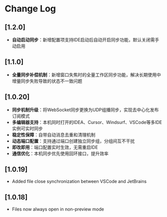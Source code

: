 # Change Log

## [1.2.0]
- **自动启动同步**：新增配置项支持IDE启动后自动开启同步功能，默认关闭需手动启用

## [1.1.0]
- **全量同步补偿机制**：新增窗口失焦时的全量工作区同步功能，解决长期使用中增量同步失败导致的状态不一致问题

## [1.0.20]
- **同步机制升级**：将WebSocket同步更换为UDP组播同步，实现去中心化发布订阅模式
- **多编辑器支持**：本机同时打开的IDEA、Cursor、Windsurf、VSCode等多IDE实例可实时同步
- **稳定性保障**：自带自动消息去重和清理机制
- **动态端口配置**：支持通过端口创建独立同步组，分组间互不干扰
- **即改即用**：端口配置实时生效，无需重启IDE
- **通信优化**：本机同步优先使用回环接口，提升效率

## [1.0.19]
- Added file close synchronization between VSCode and JetBrains

## [1.0.18]
- Files now always open in non-preview mode
